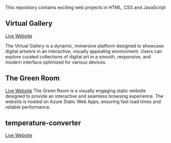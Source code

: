 This repository contains exciting web projects in HTML, CSS and JavaScript

## Virtual Gallery

[Live Website](https://virtualgallery.z9.web.core.windows.net/)

The Virtual Gallery is a dynamic, immersive platform designed to showcase digital artwork in an interactive, visually appealing environment. Users can explore curated collections of digital art in a smooth, responsive, and modern interface optimized for various devices.

## The Green Room

[Live Website](https://jolly-hill-0d348290f.6.azurestaticapps.net/)
The Green Room is a visually engaging static website designed to provide an interactive and seamless browsing experience. The website is hosted on Azure Static Web Apps, ensuring fast load times and reliable performance.


## temperature-converter

[Live Website](https://wonderful-desert-01c357810.6.azurestaticapps.net/)